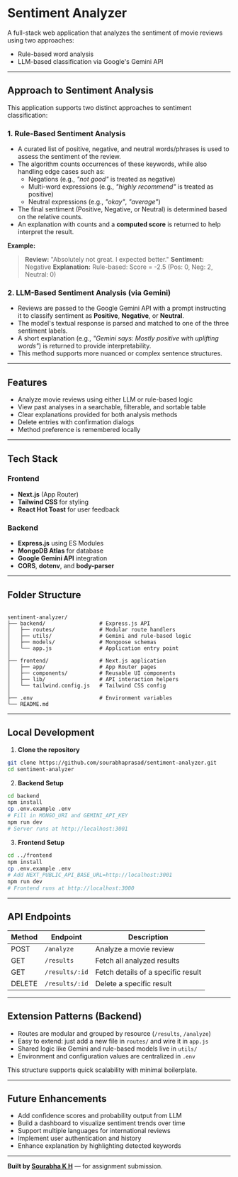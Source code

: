 # Sentiment Analyzer

A full-stack web application that analyzes the sentiment of movie reviews using two approaches:

- Rule-based word analysis
- LLM-based classification via Google's Gemini API

---

## Approach to Sentiment Analysis

This application supports two distinct approaches to sentiment classification:

### 1. Rule-Based Sentiment Analysis

- A curated list of positive, negative, and neutral words/phrases is used to assess the sentiment of the review.
- The algorithm counts occurrences of these keywords, while also handling edge cases such as:
  - Negations (e.g., _"not good"_ is treated as negative)
  - Multi-word expressions (e.g., _"highly recommend"_ is treated as positive)
  - Neutral expressions (e.g., _"okay"_, _"average"_)
- The final sentiment (Positive, Negative, or Neutral) is determined based on the relative counts.
- An explanation with counts and a **computed score** is returned to help interpret the result.

**Example:**

> **Review:** "Absolutely not great. I expected better."
> **Sentiment:** Negative
> **Explanation:** Rule-based: Score = -2.5 (Pos: 0, Neg: 2, Neutral: 0)

### 2. LLM-Based Sentiment Analysis (via Gemini)

- Reviews are passed to the Google Gemini API with a prompt instructing it to classify sentiment as **Positive**, **Negative**, or **Neutral**.
- The model's textual response is parsed and matched to one of the three sentiment labels.
- A short explanation (e.g., _"Gemini says: Mostly positive with uplifting words"_) is returned to provide interpretability.
- This method supports more nuanced or complex sentence structures.

---

## Features

- Analyze movie reviews using either LLM or rule-based logic
- View past analyses in a searchable, filterable, and sortable table
- Clear explanations provided for both analysis methods
- Delete entries with confirmation dialogs
- Method preference is remembered locally

---

## Tech Stack

### Frontend

- **Next.js** (App Router)
- **Tailwind CSS** for styling
- **React Hot Toast** for user feedback

### Backend

- **Express.js** using ES Modules
- **MongoDB Atlas** for database
- **Google Gemini API** integration
- **CORS**, **dotenv**, and **body-parser**

---

## Folder Structure

```

sentiment-analyzer/
├── backend/                 # Express.js API
│   ├── routes/              # Modular route handlers
│   ├── utils/               # Gemini and rule-based logic
│   ├── models/              # Mongoose schemas
│   └── app.js               # Application entry point
│
├── frontend/                # Next.js application
│   ├── app/                 # App Router pages
│   ├── components/          # Reusable UI components
│   ├── lib/                 # API interaction helpers
│   └── tailwind.config.js   # Tailwind CSS config
│
├── .env                     # Environment variables
└── README.md

```

---

## Local Development

1. **Clone the repository**

```bash
git clone https://github.com/sourabhaprasad/sentiment-analyzer.git
cd sentiment-analyzer
```

2. **Backend Setup**

```bash
cd backend
npm install
cp .env.example .env
# Fill in MONGO_URI and GEMINI_API_KEY
npm run dev
# Server runs at http://localhost:3001
```

3. **Frontend Setup**

```bash
cd ../frontend
npm install
cp .env.example .env
# Add NEXT_PUBLIC_API_BASE_URL=http://localhost:3001
npm run dev
# Frontend runs at http://localhost:3000
```

---

## API Endpoints

| Method | Endpoint       | Description                        |
| ------ | -------------- | ---------------------------------- |
| POST   | `/analyze`     | Analyze a movie review             |
| GET    | `/results`     | Fetch all analyzed results         |
| GET    | `/results/:id` | Fetch details of a specific result |
| DELETE | `/results/:id` | Delete a specific result           |

---

## Extension Patterns (Backend)

- Routes are modular and grouped by resource (`/results`, `/analyze`)
- Easy to extend: just add a new file in `routes/` and wire it in `app.js`
- Shared logic like Gemini and rule-based models live in `utils/`
- Environment and configuration values are centralized in `.env`

This structure supports quick scalability with minimal boilerplate.

---

## Future Enhancements

- Add confidence scores and probability output from LLM
- Build a dashboard to visualize sentiment trends over time
- Support multiple languages for international reviews
- Implement user authentication and history
- Enhance explanation by highlighting detected keywords

---

**Built by [Sourabha K H](mailto:sourabhaprasad04@gmail.com)** — for assignment submission.
